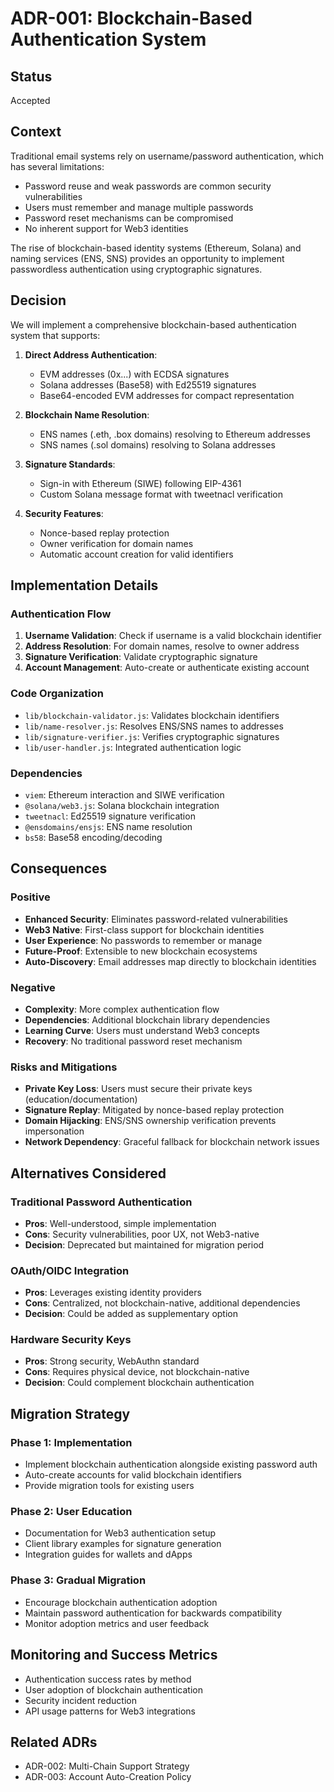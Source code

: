 # ADR-001: Blockchain-Based Authentication System

## Status
Accepted

## Context
Traditional email systems rely on username/password authentication, which has several limitations:
- Password reuse and weak passwords are common security vulnerabilities
- Users must remember and manage multiple passwords
- Password reset mechanisms can be compromised
- No inherent support for Web3 identities

The rise of blockchain-based identity systems (Ethereum, Solana) and naming services (ENS, SNS) provides an opportunity to implement passwordless authentication using cryptographic signatures.

## Decision
We will implement a comprehensive blockchain-based authentication system that supports:

1. **Direct Address Authentication**:
   - EVM addresses (0x...) with ECDSA signatures
   - Solana addresses (Base58) with Ed25519 signatures
   - Base64-encoded EVM addresses for compact representation

2. **Blockchain Name Resolution**:
   - ENS names (.eth, .box domains) resolving to Ethereum addresses
   - SNS names (.sol domains) resolving to Solana addresses

3. **Signature Standards**:
   - Sign-in with Ethereum (SIWE) following EIP-4361
   - Custom Solana message format with tweetnacl verification

4. **Security Features**:
   - Nonce-based replay protection
   - Owner verification for domain names
   - Automatic account creation for valid identifiers

## Implementation Details

### Authentication Flow
1. **Username Validation**: Check if username is a valid blockchain identifier
2. **Address Resolution**: For domain names, resolve to owner address
3. **Signature Verification**: Validate cryptographic signature
4. **Account Management**: Auto-create or authenticate existing account

### Code Organization
- `lib/blockchain-validator.js`: Validates blockchain identifiers
- `lib/name-resolver.js`: Resolves ENS/SNS names to addresses
- `lib/signature-verifier.js`: Verifies cryptographic signatures
- `lib/user-handler.js`: Integrated authentication logic

### Dependencies
- `viem`: Ethereum interaction and SIWE verification
- `@solana/web3.js`: Solana blockchain integration
- `tweetnacl`: Ed25519 signature verification
- `@ensdomains/ensjs`: ENS name resolution
- `bs58`: Base58 encoding/decoding

## Consequences

### Positive
- **Enhanced Security**: Eliminates password-related vulnerabilities
- **Web3 Native**: First-class support for blockchain identities
- **User Experience**: No passwords to remember or manage
- **Future-Proof**: Extensible to new blockchain ecosystems
- **Auto-Discovery**: Email addresses map directly to blockchain identities

### Negative
- **Complexity**: More complex authentication flow
- **Dependencies**: Additional blockchain library dependencies
- **Learning Curve**: Users must understand Web3 concepts
- **Recovery**: No traditional password reset mechanism

### Risks and Mitigations
- **Private Key Loss**: Users must secure their private keys (education/documentation)
- **Signature Replay**: Mitigated by nonce-based replay protection
- **Domain Hijacking**: ENS/SNS ownership verification prevents impersonation
- **Network Dependency**: Graceful fallback for blockchain network issues

## Alternatives Considered

### Traditional Password Authentication
- **Pros**: Well-understood, simple implementation
- **Cons**: Security vulnerabilities, poor UX, not Web3-native
- **Decision**: Deprecated but maintained for migration period

### OAuth/OIDC Integration
- **Pros**: Leverages existing identity providers
- **Cons**: Centralized, not blockchain-native, additional dependencies
- **Decision**: Could be added as supplementary option

### Hardware Security Keys
- **Pros**: Strong security, WebAuthn standard
- **Cons**: Requires physical device, not blockchain-native
- **Decision**: Could complement blockchain authentication

## Migration Strategy

### Phase 1: Implementation
- Implement blockchain authentication alongside existing password auth
- Auto-create accounts for valid blockchain identifiers
- Provide migration tools for existing users

### Phase 2: User Education
- Documentation for Web3 authentication setup
- Client library examples for signature generation
- Integration guides for wallets and dApps

### Phase 3: Gradual Migration
- Encourage blockchain authentication adoption
- Maintain password authentication for backwards compatibility
- Monitor adoption metrics and user feedback

## Monitoring and Success Metrics
- Authentication success rates by method
- User adoption of blockchain authentication
- Security incident reduction
- API usage patterns for Web3 integrations

## Related ADRs
- ADR-002: Multi-Chain Support Strategy
- ADR-003: Account Auto-Creation Policy